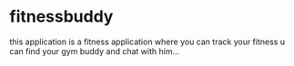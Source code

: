 # fitnessbuddy
this application is a fitness application where you can track your fitness u can find your gym buddy and chat with him...
